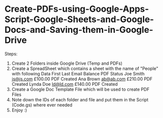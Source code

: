 # Create-PDFs-using-Google-Apps-Script-Google-Sheets-and-Google-Docs-and-Saving-them-in-Google-Drive
Steps:
1. Create 2 Folders inside Google Drive (Temp and PDFs)
2. Create a SpreadSheet which contains a sheet with the name of "People" with following Data
First	Last	Email	Balance	PDF Status
Joe	Smith	js@js.com	£100.00	PDF Created
Ana	Brown	ab@ab.com	£210.00	PDF Created
Lynda	Doe	ld@ld.com	£140.00	PDF Created
3. Create a Google Doc Template File which will be used to create PDF Files
4. Note down the IDs of each folder and file and put them in the Script (Code.gs) where ever needed
5. Enjoy :)
